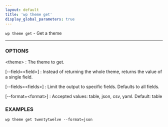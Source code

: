 ```yaml
---
layout: default
title: 'wp theme get'
display_global_parameters: true
---
```


`wp theme get` - Get a theme

<hr />

### OPTIONS

&lt;theme&gt;
: The theme to get.

[\--field=&lt;field&gt;]
: Instead of returning the whole theme, returns the value of a single field.

[\--fields=&lt;fields&gt;]
: Limit the output to specific fields. Defaults to all fields.

[\--format=&lt;format&gt;]
: Accepted values: table, json, csv, yaml. Default: table

### EXAMPLES

    wp theme get twentytwelve --format=json



